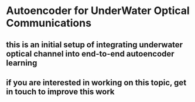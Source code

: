 # Autoencoder for UnderWater Optical Communications

## this is an initial setup of integrating underwater optical channel into end-to-end autoencoder learning
## if you are interested in working on this topic, get in touch to improve this work 
